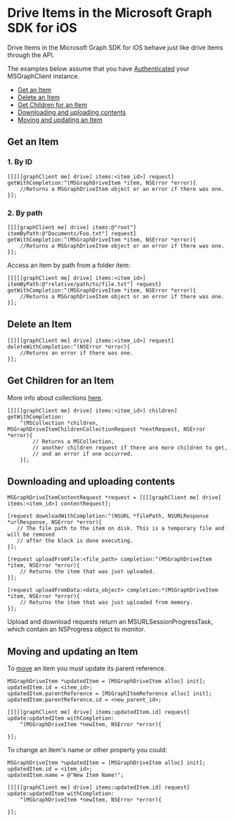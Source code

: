 Drive Items in the Microsoft Graph SDK for iOS
=====

Drive Items in the Microsoft Graph SDK for iOS behave just like drive items through the API.

The examples below assume that you have [Authenticated](/docs/auth.md) your MSGraphClient instance.

* [Get an Item](#get-an-item)
* [Delete an Item](#delete-an-item)
* [Get Children for an Item](#get-children-for-an-item)
* [Downloading and uploading contents](#downloading-and-uploading-contents)
* [Moving and updating an Item](#moving-and-updating-an-item)

Get an Item
---------------
### 1. By ID

```objc
[[[[[graphClient me] drive] items:<item_id>] request] getWithCompletion:^(MSGraphDriveItem *item, NSError *error){
    //Returns a MSGraphDriveItem object or an error if there was one.
}];
```

### 2. By path

```objc
[[[[graphClient me] drive] items:@"root"] itemByPath:@"Documents/Foo.txt"] request] getWithCompletion:^(MSGraphDriveItem *item, NSError *error){
    //Returns a MSGraphDriveItem object or an error if there was one.
}];

```

Access an item by path from a folder item:

```objc
[[[[[graphClient me] drive] items:<item_id>] itemByPath:@"relative/path/to/file.txt"] request] getWithCompletion:^(MSGraphDriveItem *item, NSError *error){
    //Returns a MSGraphDriveItem object or an error if there was one.
}];

```

Delete an Item
---------------
```objc
[[[[[graphClient me] drive] items:<item_id>] request] deleteWithCompletion:^(NSError *error){
    //Returns an error if there was one.
}];

```

Get Children for an Item
-------------------------

More info about collections [here](/docs/collections.md).

```objc
[[[[[graphClient me] drive] items:<item_id>] children] getWithCompletion:
    ^(MSCollection *children, MSGraphDriveItemChildrenCollectionRequest *nextRequest, NSError *error){
        // Returns a MSCollection,
        // another children request if there are more children to get,
        // and an error if one occurred.
    }];
```

Downloading and uploading contents
------------------------------

```objc
MSGraphDriveItemContentRequest *request = [[[[graphClient me] drive] items:<item_id>] contentRequest];

[request downloadWithCompletion:^(NSURL *filePath, NSURLResponse *urlResponse, NSError *error){
   // The file path to the item on disk. This is a temporary file and will be removed
   // after the block is done executing.
}];

[request uploadFromFile:<file_path> completion:^(MSGraphDriveItem *item, NSError *error){
    // Returns the item that was just uploaded.
}];

[request uploadFromData:<data_object> completion:*(MSGraphDriveItem *item, NSError *error){
    // Returns the item that was just uploaded from memory.
}];

```
Upload and download requests return an MSURLSessionProgressTask, which contain an NSProgress object to monitor.

Moving and updating an Item
--------------
To [move](https://dev.onedrive.com/items/move.htm) an item you must update its parent reference.

```objc
MSGraphDriveItem *updatedItem = [MSGraphDriveItem alloc] init];
updatedItem.id = <item_id>;
updatedItem.parentReference = [MSGraphItemReference alloc] init];
updatedItem.parentReference.id = <new_parent_id>;

[[[[[graphClient me] drive] items:updatedItem.id] request] update:updatedItem withCompletion:
    ^(MSGraphDriveItem *newItem, NSError *error){

}];
```

To change an item's name or other property you could:

```objc
MSGraphDriveItem *updatedItem = [MSGraphDriveItem alloc] init];
updatedItem.id = <item_id>;
updatedItem.name = @"New Item Name!";

[[[[[graphClient me] drive] items:updatedItem.id] request] update:updatedItem withCompletion:
    ^(MSGraphDriveItem *newItem, NSError *error){

}];

```
